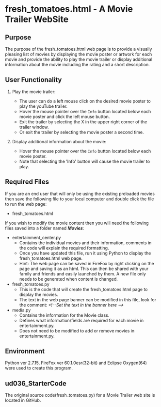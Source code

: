 # fresh_tomatoes.html - A Movie Trailer WebSite

## Purpose

The purpose of the fresh_tomatoes.html web page is to provide a visually 
pleasing list of movies by displaying the movie poster or artwork for each 
movie and provide the ability to play the movie trailer or display additional
 information about the movie including the rating and a short description. 

## User Functionality

1) Play the movie trailer:
	 
	- The user can do a left mouse click on the desired movie 
	poster to play the youTube trailer.
	- Hover the mouse pointer over the `Info` button located 
	below each movie poster and click the left mouse button.
	- Exit the trailer by selecting the X in the upper right 
	corner of the trailer window.
	- Or exit the trailer by selecting the movie poster a 
	second time. 
	
2) Display additional information about the movie:
	
	- Hover the mouse pointer over the `Info` button located
	 below each movie poster.
	- Note that selecting the 'Info' button will cause the 
	movie trailer to play.
	
## Required Files

If you are an end user that will only be using the existing preloaded movies 
then save the following file to your local computer and double click the file
 to run the web page:
- fresh_tomatoes.html

If you wish to modify the movie content then you will need the following files
 saved into a folder named _**Movies**_:
- entertainment_center.py
	- Contains the individual movies and their information, comments in the 
	code will explain the required formatting.
	- Once you have updated this file, run it using Python to display the 
	fresh_tomatoes.html web page.
	- Hint: The web page can be saved in FireFox by right clicking on the page
	 and saving it as an html. This can then be shared with your family and
	  friends and easily launched by them. A new file only needs to be 
	  generated when content is changed.
- fresh_tomatoes.py
	- This is the code that will create the fresh_tomatoes.html page to display
	 the movies. 
	- The text in the web page banner can be modified in this file, look for 
	the comment: _\<!--Set the text in the banner here -->_
- media.py
	- Contains the information for the Movie class.
	- Defines what information/fields are required for each movie in 
	entertainment.py.
	- Does not need to be modified to add or remove movies in entertainment.py.

## Environment

Python ver 2.7.15, FireFox ver 60.1.0esr(32-bit) and Eclipse Oxygen(64) were
 used to create this program.

## ud036_StarterCode

The original source code(fresh_tomatoes.py) for a Movie Trailer web site is
 located in GitHub. 
